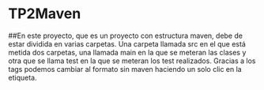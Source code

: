 
# TP2Maven
##En este proyecto, que es un proyecto con estructura maven, debe de estar dividida en varias carpetas.
Una carpeta llamada src en el que está metida dos carpetas, una llamada main en la que se meteran las clases y otra que se llama test en la que se meteran los test realizados.
Gracias a los tags podemos cambiar al formato sin maven haciendo un solo clic en la etiqueta.
